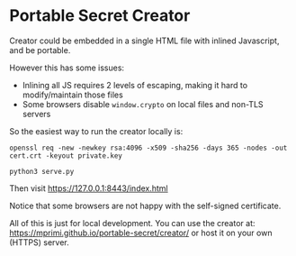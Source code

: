# Portable Secret Creator

Creator could be embedded in a single HTML file with inlined Javascript, and be portable.

However this has some issues:

- Inlining all JS requires 2 levels of escaping, making it hard to modify/maintain those files
- Some browsers disable `window.crypto` on local files and non-TLS servers

So the easiest way to run the creator locally is:

```
openssl req -new -newkey rsa:4096 -x509 -sha256 -days 365 -nodes -out cert.crt -keyout private.key

python3 serve.py
```

Then visit https://127.0.0.1:8443/index.html

Notice that some browsers are not happy with the self-signed certificate.

All of this is just for local development.
You can use the creator at: https://mprimi.github.io/portable-secret/creator/ or host it on your own (HTTPS) server.
